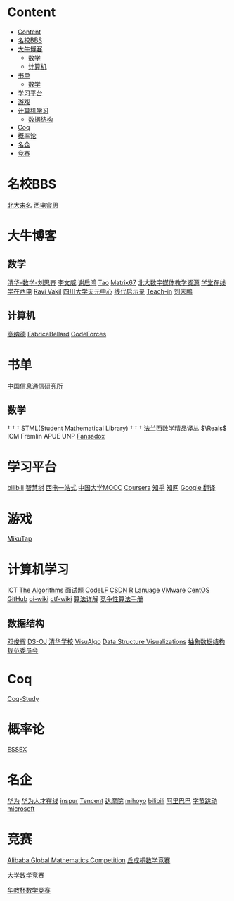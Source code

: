 # Content
- [Content](#content)
- [名校BBS](#名校bbs)
- [大牛博客](#大牛博客)
  - [数学](#数学)
  - [计算机](#计算机)
- [书单](#书单)
  - [数学](#数学-1)
- [学习平台](#学习平台)
- [游戏](#游戏)
- [计算机学习](#计算机学习)
  - [数据结构](#数据结构)
- [Coq](#coq)
- [概率论](#概率论)
- [名企](#名企)
- [竞赛](#竞赛)
# 名校BBS
[北大未名](https://bbs.pku.edu.cn/v2/home.php)
[西电睿思](http://rs.xidian.edu.cn/bt.php?mod=browse&t=all)
# 大牛博客
## 数学
[清华-数学-刘思齐](http://www.siqiliu.com/cn/)
[李文威](https://www.wwli.asia/index.php/zh/)
[谢启鸿](https://www.cnblogs.com/torsor)
[Tao](https://terrytao.wordpress.com/)
[Matrix67](http://www.matrix67.com/)
[北大数字媒体教学资源](https://resource.pku.edu.cn/)
[学堂在线](https://www.xuetangx.com/)
[学在西电](https://learning.xidian.edu.cn/portal)
[Ravi Vakil](http://math.stanford.edu/~vakil/)
[四川大学天元中心](http://tianyuan.scu.edu.cn/portal/index/index.html)
[线代启示录](https://ccjou.wordpress.com/)
[Teach-in](https://teach-in.ru/)
[刘未鹏](http://mindhacks.cn/)
## 计算机
[高纳德](https://www-cs-faculty.stanford.edu/)
[FabriceBellard](https://www.bellard.org/)
[CodeForces](https://codeforces.ml/)

# 书单
[中国信息通信研究所](http://www.caict.ac.cn/)


## 数学

$\dagger\dagger\dagger$ STML(Student Mathematical Library)
$\dagger\dagger\dagger$ 法兰西数学精品译丛
$\Reals$
ICM
Fremlin
APUE
UNP
[Fansadox](https://www.dofantasy.com/)


# 学习平台
[bilibili](https://www.bilibili.com/)
[智慧树](https://www.zhihuishu.com/)
[西电一站式](http://ehall.xidian.edu.cn/new/index_xd.html#/home)
[中国大学MOOC](https://www.icourse163.org/)
[Coursera](https://www.coursera.org/)
[知乎](https://www.zhihu.com/topics)
[知网](https://www.cnki.net/)
[Google 翻译](https://translate.google.cn/)

# 游戏
[MikuTap](https://aidn.jp/mikutap/)


# 计算机学习
ICT
[The Algorithms](https://the-algorithms.com/)
[面试题](https://codetop.cc/)
[CodeLF](https://unbug.github.io/codelf/)
[CSDN](https://www.csdn.net/)
[R Lanuage](https://www.r-project.org/)
[VMware](https://www.vmware.com/)
[CentOS](https://www.centos.org/)
[GitHub](https://github.com/)
[oi-wiki](https://oi-wiki.org//)
[ctf-wiki](https://ctf-wiki.org/)
[算法详解](https://www.algorithmsilluminated.org/)
[竞争性算法手册](https://cp-algorithms.com/#navigation)

## 数据结构
[邓俊辉](https://dsa.cs.tsinghua.edu.cn/~deng/)
[DS-OJ](https://dsa.cs.tsinghua.edu.cn/oj/)
[清华学校](https://www.tsinghua.edu.cn/gss/index.htm#section-1)
[VisuAlgo](https://visualgo.net/zh)
[Data Structure Visualizations](https://www.cs.usfca.edu/~galles/visualization/Algorithms.html)
[抽象数据结构规范委员会](https://link.springer.com/conference/adt)


# Coq
[Coq-Study](https://softwarefoundations.cis.upenn.edu/current/index.html)

# 概率论
[ESSEX](https://www1.essex.ac.uk/maths/people/fremlin/mt.htm)

# 名企
[华为](https://www.huawei.com/)
[华为人才在线](https://e.huawei.com/cn/talent/portal/#/)
[inspur](https://www.inspur.com/)
[Tencent](https://www.tencent.com/zh-cn/)
[达摩院](https://damo.alibaba.com/)
[mihoyo](https://www.mihoyo.com/)
[bilibili](https://www.bilibili.com/)
[阿里巴巴](https://www.alibabagroup.com/cn/global/home)
[字节跳动](https://www.bytedance.com/)
[microsoft](https://www.microsoft.com/zh-cn/)

# 竞赛
[Alibaba Global Mathematics Competition](https://damo.alibaba.com/alibaba-global-mathematics-competition)
[丘成桐数学竞赛](http://www.yau-contest.com/)

[大学数学竞赛](http://www.cmathc.cn/)

[华教杯数学竞赛](http://www.cecmath.com/#process)